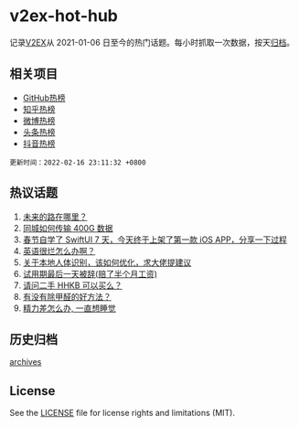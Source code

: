 # v2ex-hot-hub

 记录[V2EX](https://www.v2ex.com/)从 2021-01-06 日至今的热门话题。每小时抓取一次数据，按天[归档](archives)。
 
 ## 相关项目

- [GitHub热榜](https://github.com/lonnyzhang423/github-hot-hub)
- [知乎热榜](https://github.com/lonnyzhang423/zhihu-hot-hub)
- [微博热榜](https://github.com/lonnyzhang423/weibo-hot-hub)
- [头条热榜](https://github.com/lonnyzhang423/toutiao-hot-hub)
- [抖音热榜](https://github.com/lonnyzhang423/douyin-hot-hub)


 `更新时间：2022-02-16 23:11:32 +0800`

## 热议话题

1. [未来的路在哪里？](https://www.v2ex.com/t/834179)
1. [同城如何传输 400G 数据](https://www.v2ex.com/t/834206)
1. [春节自学了 SwiftUI 7 天，今天终于上架了第一款 iOS APP，分享一下过程](https://www.v2ex.com/t/834180)
1. [英语很烂怎么办啊？](https://www.v2ex.com/t/834175)
1. [关于本地人体识别，该如何优化，求大佬提建议](https://www.v2ex.com/t/834139)
1. [试用期最后一天被辞(赔了半个月工资)](https://www.v2ex.com/t/834126)
1. [请问二手 HHKB 可以买么？](https://www.v2ex.com/t/834214)
1. [有没有除甲醛的好方法？](https://www.v2ex.com/t/834129)
1. [精力差怎么办, 一直想睡觉](https://www.v2ex.com/t/834217)

## 历史归档

[archives](archives)

## License

See the [LICENSE](LICENSE) file for license rights and limitations (MIT).
